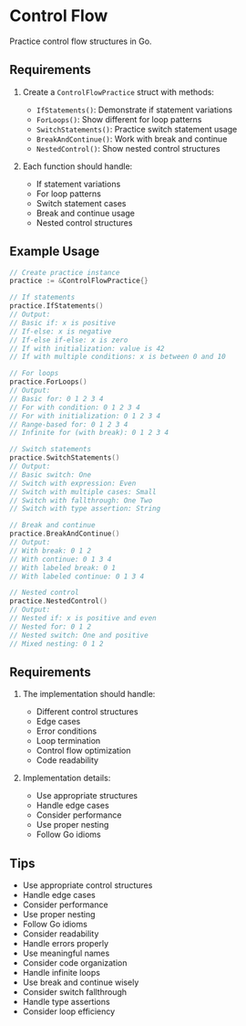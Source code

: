 # Control Flow

Practice control flow structures in Go.

## Requirements

1. Create a `ControlFlowPractice` struct with methods:

   - `IfStatements()`: Demonstrate if statement variations
   - `ForLoops()`: Show different for loop patterns
   - `SwitchStatements()`: Practice switch statement usage
   - `BreakAndContinue()`: Work with break and continue
   - `NestedControl()`: Show nested control structures

2. Each function should handle:
   - If statement variations
   - For loop patterns
   - Switch statement cases
   - Break and continue usage
   - Nested control structures

## Example Usage

```go
// Create practice instance
practice := &ControlFlowPractice{}

// If statements
practice.IfStatements()
// Output:
// Basic if: x is positive
// If-else: x is negative
// If-else if-else: x is zero
// If with initialization: value is 42
// If with multiple conditions: x is between 0 and 10

// For loops
practice.ForLoops()
// Output:
// Basic for: 0 1 2 3 4
// For with condition: 0 1 2 3 4
// For with initialization: 0 1 2 3 4
// Range-based for: 0 1 2 3 4
// Infinite for (with break): 0 1 2 3 4

// Switch statements
practice.SwitchStatements()
// Output:
// Basic switch: One
// Switch with expression: Even
// Switch with multiple cases: Small
// Switch with fallthrough: One Two
// Switch with type assertion: String

// Break and continue
practice.BreakAndContinue()
// Output:
// With break: 0 1 2
// With continue: 0 1 3 4
// With labeled break: 0 1
// With labeled continue: 0 1 3 4

// Nested control
practice.NestedControl()
// Output:
// Nested if: x is positive and even
// Nested for: 0 1 2
// Nested switch: One and positive
// Mixed nesting: 0 1 2
```

## Requirements

1. The implementation should handle:

   - Different control structures
   - Edge cases
   - Error conditions
   - Loop termination
   - Control flow optimization
   - Code readability

2. Implementation details:
   - Use appropriate structures
   - Handle edge cases
   - Consider performance
   - Use proper nesting
   - Follow Go idioms

## Tips

- Use appropriate control structures
- Handle edge cases
- Consider performance
- Use proper nesting
- Follow Go idioms
- Consider readability
- Handle errors properly
- Use meaningful names
- Consider code organization
- Handle infinite loops
- Use break and continue wisely
- Consider switch fallthrough
- Handle type assertions
- Consider loop efficiency
